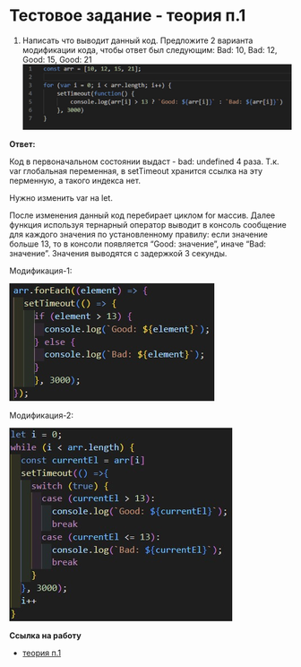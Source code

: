 # Тестовое задание - теория п.1

1. Написать что выводит данный код. Предложите 2 варианта модификации кода, чтобы ответ был следующим: Bad: 10, Bad: 12, Good: 15, Good: 21
![Иллюстрация к проекту](../img.jpg)

**Ответ:**

Код в первоначальном состоянии выдаcт - bad: undefined 4 раза. Т.к. var глобальная переменная, в setTimeout хранится ссылка на эту перменную, а такого индекса нет.

Нужно изменить var на let.

После изменения данный код перебирает циклом for массив. Далее функция используя тернарный оператор выводит в консоль сообщение для каждого значения по установленному правилу: если значение больше 13, то в консоли появляется “Good: значение”, иначе “Bad: значение”. Значения выводятся с задержкой 3 секунды.

Модификация-1:

![Модификация-1](./version1.jpg)

Модификация-2:

![Модификация-2](./version2.jpg)

**Ссылка на работу**

* [теория п.1](https://kiokoshinkai.github.io/task_from_UniBase/theory-1)

